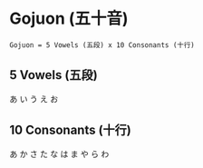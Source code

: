 # Gojuon (五十音)

`Gojuon = 5 Vowels (五段) x 10 Consonants (十行)`

## 5 Vowels (五段)

あ い う え お

## 10 Consonants (十行)

あ か さ た な は ま や ら わ
